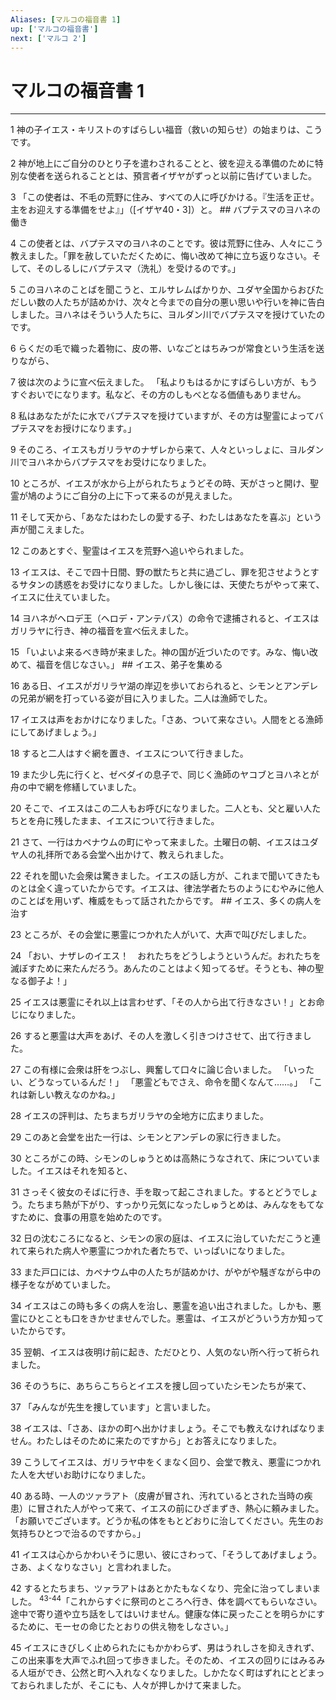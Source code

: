 ```yaml
---
Aliases: [マルコの福音書 1]
up: ['マルコの福音書']
next: ['マルコ 2']
---
```

# マルコの福音書 1

***




1 
神の子イエス・キリストのすばらしい福音（救いの知らせ）の始まりは、こうです。 



2 
神が地上にご自分のひとり子を遣わされることと、彼を迎える準備のために特別な使者を送られることとは、預言者イザヤがずっと以前に告げていました。 



3 
「この使者は、不毛の荒野に住み、すべての人に呼びかける。『生活を正せ。主をお迎えする準備をせよ』」（[イザヤ40・3]）と。 ## バプテスマのヨハネの働き 



4 
この使者とは、バプテスマのヨハネのことです。彼は荒野に住み、人々にこう教えました。「罪を赦していただくために、悔い改めて神に立ち返りなさい。そして、そのしるしにバプテスマ（洗礼）を受けるのです。」 



5 
このヨハネのことばを聞こうと、エルサレムばかりか、ユダヤ全国からおびただしい数の人たちが詰めかけ、次々と今までの自分の悪い思いや行いを神に告白しました。ヨハネはそういう人たちに、ヨルダン川でバプテスマを授けていたのです。 



6 
らくだの毛で織った着物に、皮の帯、いなごとはちみつが常食という生活を送りながら、 



7 
彼は次のように宣べ伝えました。 「私よりもはるかにすばらしい方が、もうすぐおいでになります。私など、その方のしもべとなる価値もありません。 



8 
私はあなたがたに水でバプテスマを授けていますが、その方は聖霊によってバプテスマをお授けになります。」 



9 
そのころ、イエスもガリラヤのナザレから来て、人々といっしょに、ヨルダン川でヨハネからバプテスマをお受けになりました。 



10 
ところが、イエスが水から上がられたちょうどその時、天がさっと開け、聖霊が鳩のようにご自分の上に下って来るのが見えました。 



11 
そして天から、「あなたはわたしの愛する子、わたしはあなたを喜ぶ」という声が聞こえました。 



12 
このあとすぐ、聖霊はイエスを荒野へ追いやられました。 



13 
イエスは、そこで四十日間、野の獣たちと共に過ごし、罪を犯させようとするサタンの誘惑をお受けになりました。しかし後には、天使たちがやって来て、イエスに仕えていました。 



14 
ヨハネがヘロデ王（ヘロデ・アンテパス）の命令で逮捕されると、イエスはガリラヤに行き、神の福音を宣べ伝えました。 



15 
「いよいよ来るべき時が来ました。神の国が近づいたのです。みな、悔い改めて、福音を信じなさい。」 ## イエス、弟子を集める 



16 
ある日、イエスがガリラヤ湖の岸辺を歩いておられると、シモンとアンデレの兄弟が網を打っている姿が目に入りました。二人は漁師でした。 



17 
イエスは声をおかけになりました。「さあ、ついて来なさい。人間をとる漁師にしてあげましょう。」 



18 
すると二人はすぐ網を置き、イエスについて行きました。 



19 
また少し先に行くと、ゼベダイの息子で、同じく漁師のヤコブとヨハネとが舟の中で網を修繕していました。 



20 
そこで、イエスはこの二人もお呼びになりました。二人とも、父と雇い人たちとを舟に残したまま、イエスについて行きました。 



21 
さて、一行はカペナウムの町にやって来ました。土曜日の朝、イエスはユダヤ人の礼拝所である会堂へ出かけて、教えられました。 



22 
それを聞いた会衆は驚きました。イエスの話し方が、これまで聞いてきたものとは全く違っていたからです。イエスは、律法学者たちのようにむやみに他人のことばを用いず、権威をもって話されたからです。 ## イエス、多くの病人を治す 



23 
ところが、その会堂に悪霊につかれた人がいて、大声で叫びだしました。 



24 
「おい、ナザレのイエス！　おれたちをどうしようというんだ。おれたちを滅ぼすために来たんだろう。あんたのことはよく知ってるぜ。そうとも、神の聖なる御子よ！」 



25 
イエスは悪霊にそれ以上は言わせず、「その人から出て行きなさい！」とお命じになりました。 



26 
すると悪霊は大声をあげ、その人を激しく引きつけさせて、出て行きました。 



27 
この有様に会衆は肝をつぶし、興奮して口々に論じ合いました。 「いったい、どうなっているんだ！」 「悪霊どもでさえ、命令を聞くなんて……。」 「これは新しい教えなのかね。」 



28 
イエスの評判は、たちまちガリラヤの全地方に広まりました。 



29 
このあと会堂を出た一行は、シモンとアンデレの家に行きました。 



30 
ところがこの時、シモンのしゅうとめは高熱にうなされて、床についていました。イエスはそれを知ると、 



31 
さっそく彼女のそばに行き、手を取って起こされました。するとどうでしょう。たちまち熱が下がり、すっかり元気になったしゅうとめは、みんなをもてなすために、食事の用意を始めたのです。 



32 
日の沈むころになると、シモンの家の庭は、イエスに治していただこうと連れて来られた病人や悪霊につかれた者たちで、いっぱいになりました。 



33 
また戸口には、カペナウム中の人たちが詰めかけ、がやがや騒ぎながら中の様子をながめていました。 



34 
イエスはこの時も多くの病人を治し、悪霊を追い出されました。しかも、悪霊にひとことも口をきかせませんでした。悪霊は、イエスがどういう方か知っていたからです。 



35 
翌朝、イエスは夜明け前に起き、ただひとり、人気のない所へ行って祈られました。 



36 
そのうちに、あちらこちらとイエスを捜し回っていたシモンたちが来て、 



37 
「みんなが先生を捜しています」と言いました。 



38 
イエスは、「さあ、ほかの町へ出かけましょう。そこでも教えなければなりません。わたしはそのために来たのですから」とお答えになりました。 



39 
こうしてイエスは、ガリラヤ中をくまなく回り、会堂で教え、悪霊につかれた人を大ぜいお助けになりました。 



40 
ある時、一人のツァラアト（皮膚が冒され、汚れているとされた当時の疾患）に冒された人がやって来て、イエスの前にひざまずき、熱心に頼みました。「お願いでございます。どうか私の体をもとどおりに治してください。先生のお気持ちひとつで治るのですから。」 



41 
イエスは心からかわいそうに思い、彼にさわって、「そうしてあげましょう。さあ、よくなりなさい」と言われました。 



42 
するとたちまち、ツァラアトはあとかたもなくなり、完全に治ってしまいました。 <sup class="versenum">43-44</sup>「これからすぐに祭司のところへ行き、体を調べてもらいなさい。途中で寄り道や立ち話をしてはいけません。健康な体に戻ったことを明らかにするために、モーセの命じたとおりの供え物をしなさい。」 



45 
イエスにきびしく止められたにもかかわらず、男はうれしさを抑えきれず、この出来事を大声でふれ回って歩きました。そのため、イエスの回りにはみるみる人垣ができ、公然と町へ入れなくなりました。しかたなく町はずれにとどまっておられましたが、そこにも、人々が押しかけて来ました。
